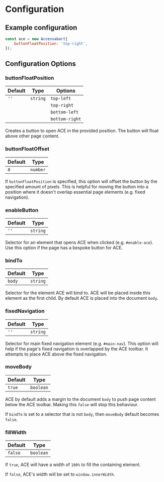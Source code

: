# Configuration
## Example configuration
```javascript
const ace = new Accessabar({
    buttonFloatPosition: 'top-right',
});
```

## Configuration Options
### buttonFloatPosition
| Default | Type | Options
| --- | --- | ---
| `''` | `string` | `top-left` 
|        |          | `top-right` 
|        |          | `bottom-left` 
|        |          | `bottom-right`  

Creates a button to open ACE in the provided position. The button will float above other page content.

### buttonFloatOffset
| Default | Type
| --- | ---
| `0` | `number`

If `buttonFloatPosition` is specified, this option will offset the button by the specified amount of pixels.
This is helpful for moving the button into a position where it doesn't overlap essential page elements (e.g. fixed navigation).

### enableButton
| Default | Type
| --- | ---
| `''` | `string`

Selector for an element that opens ACE when clicked (e.g. `#enable-ace`). Use this option if the page has a bespoke button for ACE.

### bindTo
| Default | Type
| --- | ---
| `body` | `string`

Selector for the element ACE will bind to. ACE will be placed inside this element as the first child. By default ACE is placed into the document `body`.

### fixedNavigation
| Default | Type
| --- | ---
| `''` | `string`

Selector for main fixed navigation element (e.g. `#main-nav`). This option will help if the page's fixed navigation is overlapped by the ACE toolbar. It attempts to place ACE above the fixed navigation.

### moveBody
| Default | Type
| --- | ---
| `true` | `boolean`

ACE by default adds a margin to the document `body` to push page content below the ACE toolbar. Making this `false` will stop this behaviour.

If `bindTo` is set to a selector that is not `body`, then `moveBody` default becomes `false`.

### fillWidth
| Default | Type
| --- | ---
| `false` | `boolean`

If `true`, ACE will have a width of `100%` to fill the containing element.

If `false`, ACE's width will be set to `window.innerWidth`.
